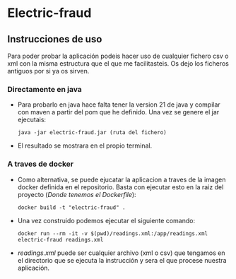 # Electric-fraud
## Instrucciones de uso
Para poder probar la aplicación podeis hacer uso de cualquier fichero csv o xml con la misma estructura que el que me facilitasteis. 
Os dejo los ficheros antiguos por si ya os sirven. 
### Directamente en java
- Para probarlo en java hace falta tener la version 21 de java y compilar con maven a partir del pom que he definido. Una vez se genere el jar ejecutais:
    
    `java -jar electric-fraud.jar (ruta del fichero)`

- El resultado se mostrara en el propio terminal. 

### A traves de docker
- Como alternativa, se puede ejucatar la aplicacion a traves de la imagen docker definida en el repositorio. 
Basta con ejecutar esto en la raiz del proyecto (*Donde tenemos el Dockerfile*):

    `docker build -t "electric-fraud" .`

- Una vez construido podemos ejecutar el siguiente comando:

  `docker run --rm -it -v $(pwd)/readings.xml:/app/readings.xml electric-fraud readings.xml` 

- *readings.xml* puede ser cualquier archivo (xml o csv) que tengamos en el directorio que se ejecuta la instrucción y sera el que procese nuestra aplicación.
